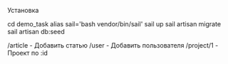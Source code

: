 Установка 

cd demo_task
alias sail='bash vendor/bin/sail'
sail up
sail artisan migrate
sail artisan db:seed

/article - Добавить статью
/user - Добавить пользователя
/project/1 - Проект по :id


